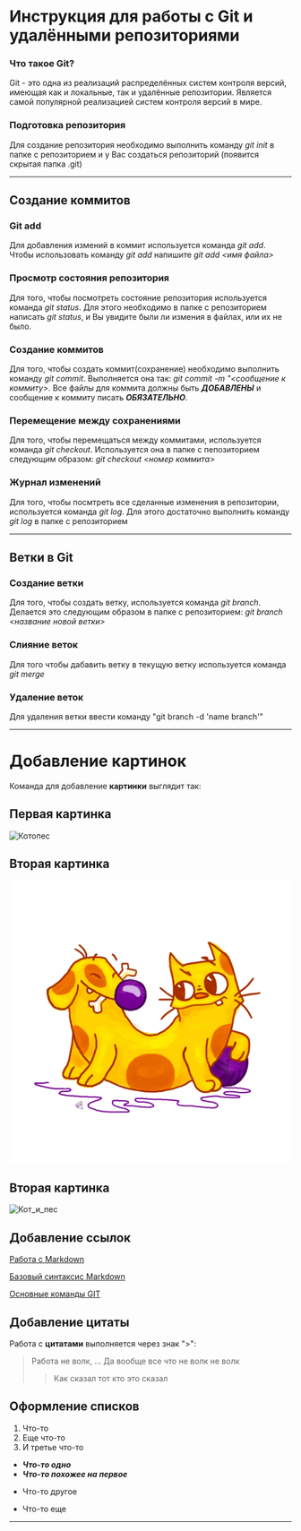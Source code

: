 # Инструкция для работы с Git и удалёнными репозиториями

### Что такое Git?

Git - это одна из реализаций распределённых систем контроля версий, имеющая как и локальные, так и удалённые репозитории. Является самой популярной реализацией систем контроля версий в мире.

### Подготовка репозитория

Для создание репозитория необходимо выполнить команду *git init*  в папке с репозиторием и у Вас создаться репозиторий (появится скрытая папка .git)

***

## Создание коммитов

### Git add

Для добавления измений в коммит используется команда *git add*. Чтобы использовать команду *git add* напишите *git add <имя файла>*

### Просмотр состояния репозитория

Для того, чтобы посмотреть состояние репозитория используется команда *git status*. Для этого необходимо в папке с репозиторием написать *git status*, и Вы увидите были ли измения в файлах, или их не было.

### Создание коммитов

Для того, чтобы создать коммит(сохранение) необходимо выполнить команду *git commit*. Выполняется она так: *git commit -m "<сообщение к коммиту>*. Все файлы для коммита должны быть ***ДОБАВЛЕНЫ*** и сообщение к коммиту писать ***ОБЯЗАТЕЛЬНО***.

### Перемещение между сохранениями

Для того, чтобы перемещаться между коммитами, используется команда *git checkout*. Используется она в папке с пепозиторием следующим образом: *git checkout <номер коммита>*

### Журнал изменений

Для того, чтобы посмтреть все сделанные изменения в репозитории, используется команда *git log*. Для этого достаточно выполнить команду *git log* в папке с репозиторием

***

## Ветки в Git

### Создание ветки

Для того, чтобы создать ветку, используется команда *git branch*. Делается это следующим образом в папке с репозиторием: *git branch <название новой ветки>*

### Слияние веток

Для того чтобы дабавить ветку в текущую ветку используется команда *git merge <name branch>*

### Удаление веток

Для удаления ветки ввести команду "git branch -d 'name branch'"

***

# Добавление картинок

Команда для добавление **картинки** выглядит так:

## Первая картинка
![Котопес](https://illustrators.ru/uploads/illustration/image/1591222/62EF3273-56C3-4446-B678-53F39C31202E.png)

## Вторая картинка
![Песокот](pesokot.png)

## Вторая картинка
![Кот_и_пес](https://funart.pro/uploads/posts/2021-07/1625872233_14-funart-pro-p-kotopes-zhivotnoe-zhivotnie-krasivo-foto-15.jpg)

## Добавление ссылок

[Работа с Markdown](https://lifehacker.ru/chto-takoe-markdown/)

[Базовый синтаксис Markdown](https://www.markdownguide.org/basic-syntax/)

[Основные команды GIT](https://git-scm.com/book/ru/v2/%D0%9F%D1%80%D0%B8%D0%BB%D0%BE%D0%B6%D0%B5%D0%BD%D0%B8%D0%B5-C%3A-%D0%9A%D0%BE%D0%BC%D0%B0%D0%BD%D0%B4%D1%8B-Git-%D0%9E%D1%81%D0%BD%D0%BE%D0%B2%D0%BD%D1%8B%D0%B5-%D0%BA%D0%BE%D0%BC%D0%B0%D0%BD%D0%B4%D1%8B/)
## Добавление цитаты

Работа с **цитатами** выполняется через знак ">":
>Работа не волк, ... Да вообще все что не волк не волк
>
>> Как сказал тот кто это сказал

## Оформление списков

1. Что-то
2. Еще что-то
3. И третье что-то

* ***Что-то одно***
* ***Что-то похожее на первое***

- Что-то другое
+ Что-то еще

***